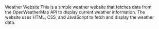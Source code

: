 Weather Website
This is a simple weather website that fetches data from the OpenWeatherMap API to display current weather information. The website uses HTML, CSS, and JavaScript to fetch and display the weather data.
